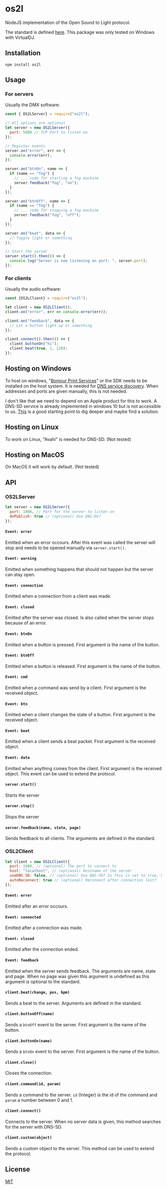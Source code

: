 # os2l
NodeJS implementation of the Open Sound to Light protocol.

The standard is defined [here](http://os2l.org/). This package was only tested on Windows with VirtualDJ.

## Installation
```
npm install os2l
```

## Usage
### For servers 
Usually the DMX software: 
```javascript
const { OS2LServer} = require("os2l");

// All options are optional
let server = new OS2LServer({
  port: 5000 // TCP Port to listen on
});

// Register events
server.on("error", err => {
  console.error(err);
});

server.on("btnOn", name => {
  if (name == "fog") {
    // ... code for starting a fog machine
    server.feedback("fog", "on");
  }
});

server.on("btnOff", name => {
  if (name == "fog") {
    // ... code for stopping a fog machine
    server.feedback("fog", "off");
  }
});

server.on("beat", data => {
  // Toggle light or something
});

// Start the server
server.start().then(() => {
  console.log("Server is now listening on port: ", server.port);
});
```

### For clients
Usually the audio software:
```javascript
const {OS2LClient} = require("os2l");

let client = new OS2LClient();
client.on("error", err => console.error(err));

client.on("feedback", data => {
  // Let a button light up or something
});

client.connect().then(() => {
  client.buttonOn("hi");
  client.beat(true, 1, 120);
});
```

## Hosting on Windows
To host on windows, "[Bonjour Print Services](https://support.apple.com/kb/DL999)" or the SDK needs to be installed on the host system. It is needed for [DNS service discovery](http://www.dns-sd.org/). When addresses and ports are given manually, this is not needed.

I don't like that we need to depend on an Apple product for this to work. A DNS-SD service is already implemented in windows 10 but is not accessible to us. [This](https://docs.microsoft.com/en-us/uwp/api/windows.networking.servicediscovery.dnssd.dnssdserviceinstance) is a good starting point to dig deeper and maybe find a solution.

## Hosting on Linux
To work on Linux, "Avahi" is needed for DNS-SD. (Not tested)

## Hosting  on MacOS
On MacOS it will work by default. (Not tested)

## API
### OS2LServer
```javascript
let server = new OS2LServer({
  port: 1806, // Port for the server to listen on
  doPublish: true // (optional) Use DNS-DS?
});
```

#### `Event: error`
Emitted when an error occours. After this event was called the server will stop and needs to be opened manually via `server.start()`.

#### `Event: warning`
Emitted when something happens that should not happen but the server can stay open.

#### `Event: connection`
Emitted when a connection from a client was made.

#### `Event: closed`
Emitted after the server was closed. Is also called when the server stops because of an error.

#### `Event: btnOn`
Emitted when a button is pressed. First argument is the name of the button.

#### `Event: btnOff`
Emitted when a button is released. First argument is the name of the button.

#### `Event: cmd`
Emitted when a command was send by a client. First argument is the received object.

#### `Event: btn`
Emitted when a client changes the state of a button. First argument is the received object.

#### `Event: beat`
Emitted when a client sends a beat packet. First argument is the received object.

#### `Event: data`
Emitted when anything comes from the client. First argument is the received object. This event can be used to extend the protocol.

#### `server.start()`
Starts the server

#### `server.stop()`
Stops the server

#### `server.feedback(name, state, page)`
Sends feedback to all clients. The arguments are defined in the standard.

### OSL2Client
```javascript
let client = new OS2LClient({
  port: 1806, // (optional) The port to connect to
  host: "localhost", // (optional) Hostname of the server
  useDNS_SD: false, // (optional) Use DNS-SD? Is this is set to true, host and port are determined automatically.
  autoReconnect: true // (optional) Reconnect after connection lost?
});
```

#### `Event: error`
Emitted after an error occours.

#### `Event: connected`
Emitted after a connection was made.

#### `Event: closed`
Emitted after the connection ended.

#### `Event: feedback`
Emitted when the server sends feedback. The arguments are name, state and page. When no page was given this argument is undefined as this argument is optional to the standard.

#### `client.beat(change, pos, bpm)`
Sends a beat to the server. Arguments are defined in the standard.

#### `client.buttonOff(name)`
Sends a `btnOff` event to the server. First argument is the name of the button.

#### `client.buttonOn(name)`
Sends a `btnOn` event to the server. First argument is the name of the button.

#### `client.close()`
Closes the connection.

#### `client.command(id, param)`
Sends a command to the server. `id` (Integer) is the id of the command and `param` a number between 0 and 1.

#### `client.connect()`
Connects to the server. When no server data is given, this method searches for the server with DNS-SD.

#### `client.custom(object)`
Sends a custom object to the server. This method can be used to extend the protocol.

## License
[MIT](https://choosealicense.com/licenses/mit/)